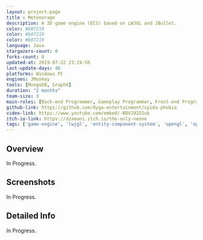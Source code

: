 ```yaml
---
layout: project-page
title : Metenorage
description: A 3D game engine (ECS) based on LWJGL and JBullet.
color: #b07219
color: #b07219
color: #b07219
language: Java
stargazers-count: 0
forks-count: 0
updated-at: 2019-07-22 23:24:56
last-update-days: 46
platforms: Windows PC
engines: JMonkey
tools: [MongoDB, GraphX]
duration: "2 months"
team-size: 3
main-roles: [Back-end Programmer, Gameplay Programmer, Front-end Programmeur]
github-link: https://github.com/dyga-entertainment/spida-phobia
video-link: https://www.youtube.com/embed/-BDVJ9IO2uk
itch-io-link: https://dzamani.itch.io/the-only-neone
tags: ['game-engine', 'lwjgl', 'entity-component-system', 'opengl', 'openal', 'jbullet', 'glfw']
---
```

<!---
Gregoire Boiron <gregoire.boiron@gmail.com>
Copyright (c) 2018 Gregoire Boiron  All Rights Reserved.
--->

Overview
--------------------
In Progress.

Screenshots
--------------------
In Progress.

Detailed Info
--------------------
In Progress.
